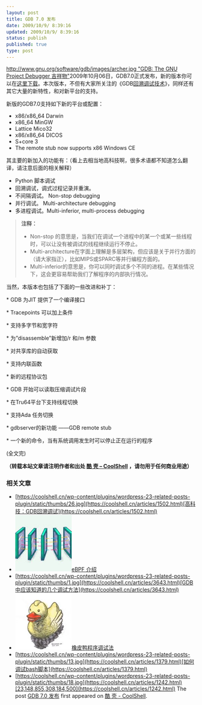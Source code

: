 ```yaml
---
layout: post
title: GDB 7.0 发布
date: 2009/10/9/ 8:39:16
updated: 2009/10/9/ 8:39:16
status: publish
published: true
type: post
---
```


[http://www.gnu.org/software/gdb/images/archer.jpg "GDB: The GNU Project Debugger 吉祥物"](http://www.gnu.org/software/gdb/mascot/)2009年10月06日，GDB7.0正式发布，新的版本你可以在[这里下载](http://www.gnu.org/software/gdb/download/)。本次版本，不但有大家所关注的《GDB[回溯调试技术](https://coolshell.cn/articles/1502.html)》，同样还有其它大量的新特性，和对新平台的支持。


新版的GDB7.0支持如下新的平台或配置：


* x86/x86\_64 Darwin
* x86\_64 MinGW
* Lattice Mico32
* x86/x86\_64 DICOS
* S+core 3
* The remote stub now supports x86 Windows CE


其主要的新加入的功能有：（看上去相当地高科技啊，很多术语都不知道怎么翻译，请注意后面的相关解释）


* Python 脚本调试
* 回溯调试，调式过程记录并重演。
* 不间隔调试。 Non-stop debugging
* 并行调试。 Multi-architecture debugging
* 多进程调试。Multi-inferior, multi-process debugging




> **注释：**
> 
> 
> * Non-stop 的意思是，当我们在调试一个进程中的某一个或某一些线程时，可以让没有被调试的线程继续运行不停止。
> * Multi-architecture在字面上理解是多层架构，但应该是关于并行方面的（请大家指正），比如MIPS或SPARC等并行编程方面的。
> * Multi-inferior的意思是，你可以同时调试多个不同的进程。在某些情况下，这会更容易帮助我们了解程序的内部执行情况。
> 
> 
> 


当然，本版本也包括了下面的一些改进和补丁：


\* GDB 为JIT 提供了一个编译接口  

\* Tracepoints 可以加上条件  

\* 支持多字节和宽字符  

\* 为”disassemble”新增加/r 和/m 参数  

\* 对共享库的自动获取  

\* 支持内联函数  

\* 新的远程协议包  

\* GDB 开始可以读取压缩调试片段  

\* 在Tru64平台下支持线程切换  

\* 支持Ada 任务切换  

\* gdbserver的新功能 ——GDB remote stub  

\* 一个新的命令，当有系统调用发生时可以停止正在运行的程序


(全文完)




**（转载本站文章请注明作者和出处 [酷 壳 – CoolShell](https://coolshell.cn/) ，请勿用于任何商业用途）**



### 相关文章

* [https://coolshell.cn/wp-content/plugins/wordpress-23-related-posts-plugin/static/thumbs/26.jpg](https://coolshell.cn/articles/1502.html)[高科技：GDB回溯调试](https://coolshell.cn/articles/1502.html)
* [![eBPF 介绍](../wp-content/uploads/2022/12/eBPF-150x150.jpeg)](https://coolshell.cn/articles/22320.html)[eBPF 介绍](https://coolshell.cn/articles/22320.html)
* [https://coolshell.cn/wp-content/plugins/wordpress-23-related-posts-plugin/static/thumbs/1.jpg](https://coolshell.cn/articles/3643.html)[GDB中应该知道的几个调试方法](https://coolshell.cn/articles/3643.html)
* [![橡皮鸭程序调试法](../wp-content/uploads/2009/11/Rubber-Duck-150x150.jpg)](https://coolshell.cn/articles/1719.html)[橡皮鸭程序调试法](https://coolshell.cn/articles/1719.html)
* [https://coolshell.cn/wp-content/plugins/wordpress-23-related-posts-plugin/static/thumbs/13.jpg](https://coolshell.cn/articles/1379.html)[如何调试bash脚本](https://coolshell.cn/articles/1379.html)
* [https://coolshell.cn/wp-content/plugins/wordpress-23-related-posts-plugin/static/thumbs/18.jpg](https://coolshell.cn/articles/1242.html)[23,148,855,308,184,500](https://coolshell.cn/articles/1242.html)
The post [GDB 7.0 发布](https://coolshell.cn/articles/1525.html) first appeared on [酷 壳 - CoolShell](https://coolshell.cn).